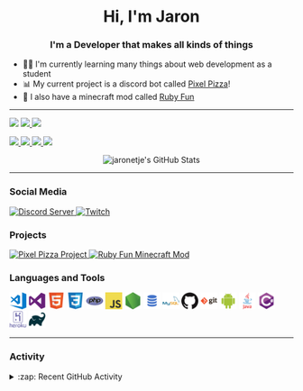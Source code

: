 <h1 align="center">Hi, I'm Jaron</h1>
<h3 align="center">I'm a Developer that makes all kinds of things</h3>

- 👨‍🎓 I'm currently learning many things about web development as a student
- 📊 My current project is a discord bot called <a href="https://github.com/jaronetje/PixelPizza">Pixel Pizza</a>!
- 💎 I also have a minecraft mod called <a href="https://www.curseforge.com/minecraft/mc-mods/ruby-fun">Ruby Fun</a>

<hr>

<p align="left">
  <img src="https://komarev.com/ghpvc/?username=jaronetje&color=brightgreen&style=plastic&label=Profile+Views">
  <a href="https://github.com/jaronetje/PixelPizza/issues?q=is%3Aopen+is%3Aissue">
    <img src="https://img.shields.io/github/issues/jaronetje/PixelPizza?color=yellow&label=Pixel%20Pizza%20Issues&style=plastic">
  </a>
  <a href="https://github.com/jaronetje/PixelPizza/issues?q=is%3Aissue+is%3Aclosed">
    <img src="https://img.shields.io/github/issues-closed/jaronetje/PixelPizza?color=red&label=Pixel%20Pizza%20Issues&style=plastic">
  </a>
</p>

<p align="left">
  <a href="https://github.com/jaronetje?tab=followers">
    <img src="https://img.shields.io/github/followers/jaronetje?style=social">
  </a>
  <a href="https://github.com/jaronetje/PixelPizza/network/members">
    <img src="https://img.shields.io/github/forks/jaronetje/PixelPizza?label=Pixel%20Pizza%20Forks&style=social">
  </a>
  <a href="https://github.com/jaronetje/PixelPizza/stargazers">
    <img src="https://img.shields.io/github/stars/jaronetje/PixelPizza?label=Pixel%20Pizza%20Stars&style=social">
  </a>
  <a href="https://github.com/jaronetje/PixelPizza/watchers">
    <img src="https://img.shields.io/github/watchers/jaronetje/PixelPizza?label=Pixel%20Pizza%20Watchers&style=social">
  </a>
</p>

<p align="center"><img alt="jaronetje's GitHub Stats" src="https://github-readme-stats.vercel.app/api?username=jaronetje&show_icons=true&hide_border=true"></p>

<hr>

<h3 align="left">Social Media</h3>
<p align="left">
  <a href="https://discord.com/invite/MzbsFPe">
    <img title="Discord Server" alt="Discord Server" width="28px" src="https://cdn.jsdelivr.net/npm/simple-icons@3.12.1/icons/discord.svg">
  </a>
  <a href="https://www.twitch.tv/jaronisonline">
    <img title="Twitch" alt="Twitch" width="28px" src="https://cdn.jsdelivr.net/npm/simple-icons@3.12.1/icons/twitch.svg">
  </a>
</p>

<h3 align="left">Projects</h3>
<p align="left">
  <a href="https://github.com/jaronetje/PixelPizza">
    <img title="Pixel Pizza" alt="Pixel Pizza Project" width="30px" src="https://user-images.githubusercontent.com/60853956/97776540-4c446980-1b69-11eb-9fdc-98b4ab65be6b.png">
  </a>
  <a href="https://github.com/jaronetje/ruby-fun">
    <img title="Ruby Fun" alt="Ruby Fun Minecraft Mod" width="30px" src="https://user-images.githubusercontent.com/60853956/98449256-56023a00-2132-11eb-9945-04c18516f21b.png">
  </a>
</p>

<h3 align="left">Languages and Tools</h3>
<p align="left">
<img title="Visual Studio Code" alt="Visual Studio Code" width="30px" src="https://raw.githubusercontent.com/github/explore/80688e429a7d4ef2fca1e82350fe8e3517d3494d/topics/visual-studio-code/visual-studio-code.png">
<img title="Visual Studio 2019" alt="Visual Studio" width="30px" src="https://raw.githubusercontent.com/devicons/devicon/40cd6bc89a299dc50ac289f8e3b071d0dff49d9c/icons/visualstudio/visualstudio-plain.svg">
  
<img title="HTML" alt="HTML5" width="30px" src="https://raw.githubusercontent.com/devicons/devicon/40cd6bc89a299dc50ac289f8e3b071d0dff49d9c/icons/html5/html5-original.svg">
<img title="CSS" alt="CSS3" width="30px" src="https://raw.githubusercontent.com/devicons/devicon/40cd6bc89a299dc50ac289f8e3b071d0dff49d9c/icons/css3/css3-original.svg">
<img title="PHP" alt="PHP" width="30px" src="https://raw.githubusercontent.com/devicons/devicon/40cd6bc89a299dc50ac289f8e3b071d0dff49d9c/icons/php/php-original.svg">
<img title="JavaScript" alt="JavaScript" width="30px" src="https://raw.githubusercontent.com/github/explore/80688e429a7d4ef2fca1e82350fe8e3517d3494d/topics/javascript/javascript.png">
<img title="NodeJS" alt="Node.js" width="30px" src="https://raw.githubusercontent.com/devicons/devicon/40cd6bc89a299dc50ac289f8e3b071d0dff49d9c/icons/nodejs/nodejs-original.svg">

<img title="SQL" alt="SQL" width="30px" src="https://raw.githubusercontent.com/github/explore/80688e429a7d4ef2fca1e82350fe8e3517d3494d/topics/sql/sql.png">
<img title="MySQL" alt="MySQL" width="30px" src="https://raw.githubusercontent.com/devicons/devicon/40cd6bc89a299dc50ac289f8e3b071d0dff49d9c/icons/mysql/mysql-original-wordmark.svg">

<img title="Github" alt="Github" width="30px" src="https://raw.githubusercontent.com/github/explore/78df643247d429f6cc873026c0622819ad797942/topics/github/github.png">
<img title="Git" alt="Git" width="30px" src="https://raw.githubusercontent.com/devicons/devicon/40cd6bc89a299dc50ac289f8e3b071d0dff49d9c/icons/git/git-original-wordmark.svg">

<img title="Android" alt="Android" width="30px" src="https://raw.githubusercontent.com/devicons/devicon/40cd6bc89a299dc50ac289f8e3b071d0dff49d9c/icons/android/android-original.svg">

<img title="Java" alt="Java" width="30px" src="https://raw.githubusercontent.com/devicons/devicon/40cd6bc89a299dc50ac289f8e3b071d0dff49d9c/icons/java/java-original-wordmark.svg">
<img title="C Sharp" alt="C#" width="30px" src="https://raw.githubusercontent.com/devicons/devicon/40cd6bc89a299dc50ac289f8e3b071d0dff49d9c/icons/csharp/csharp-original.svg">

<img title="Heroku" alt="Heroku" width="30px" src="https://raw.githubusercontent.com/devicons/devicon/40cd6bc89a299dc50ac289f8e3b071d0dff49d9c/icons/heroku/heroku-original-wordmark.svg">

<img title="Gradle" alt="Gradle" width="30px" src="https://raw.githubusercontent.com/devicons/devicon/40cd6bc89a299dc50ac289f8e3b071d0dff49d9c/icons/gradle/gradle-plain.svg">
<p>

<hr>

<h3 align="left">Activity</h3>
<details>
  <summary>:zap: Recent GitHub Activity</summary>

<!--START_SECTION:activity-->
1. ❗️ Closed issue [#116](https://github.com/jaronetje/PixelPizza/issues/116) in [jaronetje/PixelPizza](https://github.com/jaronetje/PixelPizza)
2. ❗️ Closed issue [#183](https://github.com/jaronetje/PixelPizza/issues/183) in [jaronetje/PixelPizza](https://github.com/jaronetje/PixelPizza)
3. ❗️ Opened issue [#183](https://github.com/jaronetje/PixelPizza/issues/183) in [jaronetje/PixelPizza](https://github.com/jaronetje/PixelPizza)
4. ❗️ Closed issue [#27](https://github.com/jaronetje/PixelPizza/issues/27) in [jaronetje/PixelPizza](https://github.com/jaronetje/PixelPizza)
5. ❗️ Closed issue [#28](https://github.com/jaronetje/PixelPizza/issues/28) in [jaronetje/PixelPizza](https://github.com/jaronetje/PixelPizza)
<!--END_SECTION:activity-->

</details>
